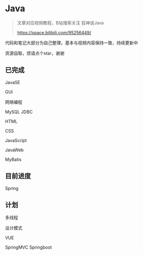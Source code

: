 # Java

> 文章对应视频教程，B站搜索关注 狂神说Java
>
> https://space.bilibili.com/95256449/

代码和笔记大部分为自己整理，基本与视频内容保持一致，持续更新中

资源自取，烦请点个star，谢谢

## 已完成
JavaSE 

GUI 

网络编程 

MySQL JDBC 

HTML 

CSS 

JavaScript 

JavaWeb

MyBatis

## 目前进度

Spring

## 计划

多线程

设计模式

VUE

 SpringMVC  Springboot 


